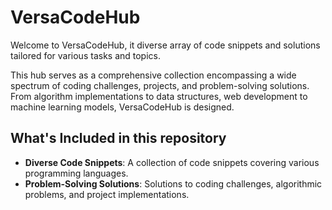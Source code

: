 # VersaCodeHub

Welcome to VersaCodeHub, it diverse array of code snippets and solutions tailored for various tasks and topics.

This hub serves as a comprehensive collection encompassing a wide spectrum of coding challenges, projects, and problem-solving solutions. From algorithm implementations to data structures, web development to machine learning models, VersaCodeHub is designed.

## What's Included in this repository

- **Diverse Code Snippets**: A collection of code snippets covering various programming languages.
- **Problem-Solving Solutions**: Solutions to coding challenges, algorithmic problems, and project implementations.

